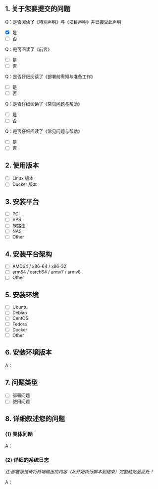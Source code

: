 <!-- 这是隐藏的信息

在提交前请阅读下面的内容：
⚠️如果在部署与使用过程中遇到问题需要帮助，请严格按照模板提交反馈！
⚠️如果是意见与建议类问题则不需要使用此模板，自行清除所有模板内容！

⚠️请_完整_填写以下模板描述问题，否则反馈将会被系统关闭。
⚠️请_完整_填写以下模板描述问题，否则反馈将会被系统关闭。
⚠️请_完整_填写以下模板描述问题，否则反馈将会被系统关闭。
（重要的事情说三遍😉）

点击编辑器上方的 preview 可预览效果

-->

<!-- 👆这样括起来的信息将被隐藏，填写时注意不要写在里面。 -->

## 1. 关于您要提交的问题
Q：是否阅读了《特别声明》与《项目声明》并已接受此声明
<!-- 将中括号内的 "空格" 替换为 "x" ，即为选中，例：" - [x] 是 " -->
- [x] 是
- [ ] 否

Q：是否阅读了《前言》
<!-- 将中括号内的 "空格" 替换为 "x" ，即为选中，例：" - [x] 是 " -->
- [ ] 是
- [ ] 否

Q：是否仔细阅读了《部署前需知与准备工作》
<!-- 将中括号内的 "空格" 替换为 "x" ，即为选中，例：" - [x] 是 " -->
- [ ] 是
- [ ] 否

Q：是否仔细阅读了《常见问题与帮助》
<!-- 将中括号内的 "空格" 替换为 "x" ，即为选中，例：" - [x] 否 " -->
- [ ] 是
- [ ] 否

Q：是否仔细阅读了《常见问题与帮助》
<!-- 将中括号内的 "空格" 替换为 "x" ，即为选中，例：" - [x] 否 " -->
- [ ] 是
- [ ] 否

## 2. 使用版本
<!-- 将中括号内的 "空格" 替换为 "x" ，即为选中，例：" - [x] 是 " -->
- [ ] Linux 版本
- [ ] Docker 版本

## 3. 安装平台
<!-- 将中括号内的 "空格" 替换为 "x" ，即为选中，例：" - [x] 是 " -->
- [ ] PC
- [ ] VPS
- [ ] 软路由
- [ ] NAS
- [ ] Other

## 4. 安装平台架构
<!-- 将中括号内的 "空格" 替换为 "x" ，即为选中，例：" - [x] 否 " -->
- [ ] AMD64 / x86-64 / x86-32
- [ ] arm64 / aarch64 / armv7 / armv8
- [ ] Other

## 5. 安装环境
<!-- 将中括号内的 "空格" 替换为 "x" ，即为选中，例：" - [x] 是 " -->

- [ ] Ubuntu
- [ ] Debian
- [ ] CentOS
- [ ] Fedora
- [ ] Docker
- [ ] Other

## 6. 安装环境版本
<!-- 具体版本号 -->
A：

## 7. 问题类型
<!-- 将中括号内的 "空格" 替换为 "x" ，即为选中，例：" - [x] 是 " -->
- [ ] 部署问题
- [ ] 使用问题

## 8. 详细叙述您的问题
### (1) 具体问题
A：

### (2) 详细的系统日志
_注:部署报错请将终端输出的内容（从开始执行脚本到结束）完整粘贴至此处！_
<!-- 未按要求粘贴日志一律关闭！ -->
A：
